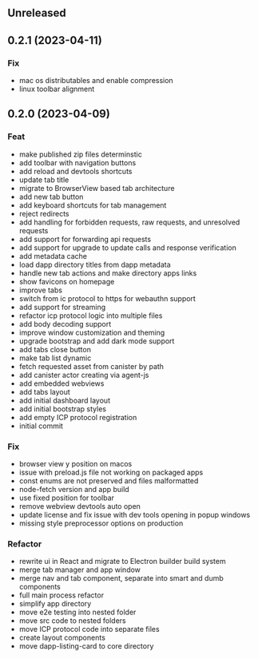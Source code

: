 ## Unreleased

## 0.2.1 (2023-04-11)

### Fix

- mac os distributables and enable compression
- linux toolbar alignment

## 0.2.0 (2023-04-09)

### Feat

- make published zip files determinstic
- add toolbar with navigation buttons
- add reload and devtools shortcuts
- update tab title
- migrate to BrowserView based tab architecture
- add new tab button
- add keyboard shortcuts for tab management
- reject redirects
- add handling for forbidden requests, raw requests, and unresolved requests
- add support for forwarding api requests
- add support for upgrade to update calls and response verification
- add metadata cache
- load dapp directory titles from dapp metadata
- handle new tab actions and make directory apps links
- show favicons on homepage
- improve tabs
- switch from ic protocol to https for webauthn support
- add support for streaming
- refactor icp protocol logic into multiple files
- add body decoding support
- improve window customization and theming
- upgrade bootstrap and add dark mode support
- add tabs close button
- make tab list dynamic
- fetch requested asset from canister by path
- add canister actor creating via agent-js
- add embedded webviews
- add tabs layout
- add initial dashboard layout
- add initial bootstrap styles
- add empty ICP protocol registration
- initial commit

### Fix

- browser view y position on macos
- issue with preload.js file not working on packaged apps
- const enums are not preserved and files malformatted
- node-fetch version and app build
- use fixed position for toolbar
- remove webview devtools auto open
- update license and fix issue with dev tools opening in popup windows
- missing style preprocessor options on production

### Refactor

- rewrite ui in React and migrate to Electron builder build system
- merge tab manager and app window
- merge nav and tab component, separate into smart and dumb components
- full main process refactor
- simplify app directory
- move e2e testing into nested folder
- move src code to nested folders
- move ICP protocol code into separate files
- create layout components
- move dapp-listing-card to core directory
